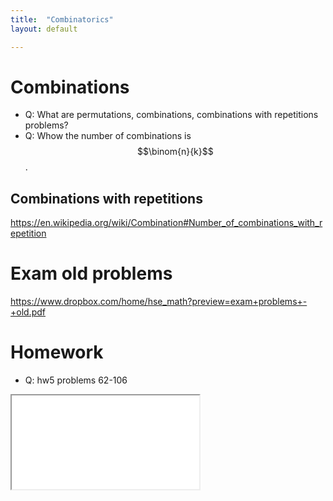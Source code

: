 ```yaml
---
title:  "Combinatorics"
layout: default

---
```


# Combinations

- Q: What are permutations, combinations, combinations with repetitions problems?
- Q: Whow the number of combinations is $$\binom{n}{k}$$.


## Combinations with repetitions

<https://en.wikipedia.org/wiki/Combination#Number_of_combinations_with_repetition>

# Exam old problems

<https://www.dropbox.com/home/hse_math?preview=exam+problems+-+old.pdf>

# Homework

- Q: hw5 problems 62-106

<iframe class="autoresize nodisplay superlearn-iframe" src="{{ site.superlearn_url }}/ht/asdf2?deckname=math -- combinatorics">
    <p>Your browser does not support iframes.</p>
</iframe>
